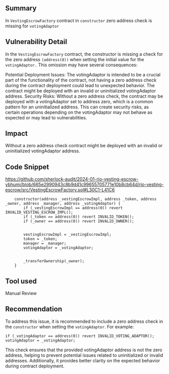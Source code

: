 ## Summary
In `VestingEscrowFactory` contract in `constructor` zero address check is missing for `votingAdaptor`

## Vulnerability Detail
In the `VestingEscrowFactory` contract, the constructor is missing a check for the zero address `(address(0))` when setting the initial value for the `votingAdaptor.` This omission may have several consequences:

Potential Deployment Issues: The votingAdaptor is intended to be a crucial part of the functionality of the contract, not having a zero address check during the contract deployment could lead to unexpected behavior. The contract might be deployed with an invalid or uninitialized votingAdaptor address.
Security Risks: Without a zero address check, the contract may be deployed with a votingAdaptor set to address zero, which is a common pattern for an uninitialized address. This can create security risks, as certain operations depending on the votingAdaptor may not behave as expected or may lead to vulnerabilities.
## Impact
Without a zero address check contract might be deployed with an invalid or uninitialized votingAdaptor address.

## Code Snippet
https://github.com/sherlock-audit/2024-01-rio-vesting-escrow-ybhumi/blob/665e2990943c8b9d41c99655705771e10b8cb64d/rio-vesting-escrow/src/VestingEscrowFactory.sol#L30C1-L41C6
```solidity
    constructor(address _vestingEscrowImpl, address _token, address _owner, address _manager, address _votingAdaptor) {
        if (_vestingEscrowImpl == address(0)) revert INVALID_VESTING_ESCROW_IMPL();
        if (_token == address(0)) revert INVALID_TOKEN();
        if (_owner == address(0)) revert INVALID_OWNER();


        vestingEscrowImpl = _vestingEscrowImpl;
        token = _token;
        manager = _manager;
        votingAdaptor = _votingAdaptor;


        _transferOwnership(_owner);
    }
```
## Tool used
Manual Review

## Recommendation
To address this issue, it is recommended to include a zero address check in the `constructor` when setting the `votingAdaptor`. For example:
```solidity
if (_votingAdaptor == address(0)) revert INVALID_VOTING_ADAPTOR();
votingAdaptor = _votingAdaptor;
```
This check ensures that the provided votingAdaptor address is not the zero address, helping to prevent potential issues related to uninitialized or invalid addresses. Additionally, it provides better clarity on the expected behavior during contract deployment.

